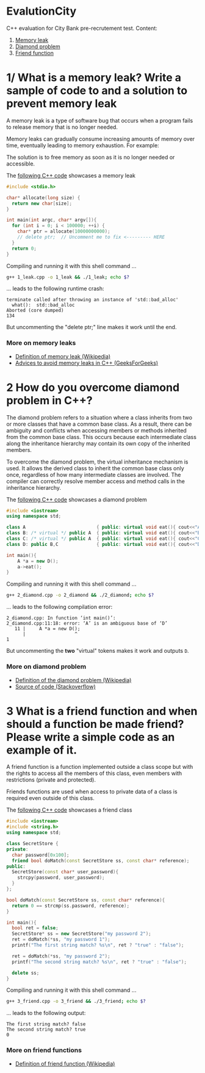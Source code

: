 # EvalutionCity<a name="into"></a>

C++ evaluation for City Bank pre-recrutement test. Content:

1. [Memory leak](#leak)
2. [Diamond problem](#diamond)
3. [Friend function](#friend)


# 1/ What is a memory leak? Write a sample of code to and a solution to prevent memory leak <a name="leak"></a>

A memory leak is a type of software bug that occurs when a program fails to release memory that is no longer needed.

Memory leaks can gradually consume increasing amounts of memory over time, eventually leading to memory exhaustion. For example:

The solution is to free memory as soon as it is no longer needed or accessible.

The [following C++ code](1_leak.cpp) showcases a memory leak

```cpp
#include <stdio.h>

char* allocate(long size) {
  return new char[size];
}

int main(int argc, char* argv[]){
  for (int i = 0; i < 100000; ++i) {
    char* ptr = allocate(10000000000);
    // delete ptr;  // Uncomment me to fix <--------- HERE
  }
  return 0;
}
```

Compiling and running it with this shell command ...

```sh
g++ 1_leak.cpp -o 1_leak && ./1_leak; echo $?
```

... leads to the following runtime crash:

```text
terminate called after throwing an instance of 'std::bad_alloc'
  what():  std::bad_alloc
Aborted (core dumped)
134
```

But uncommenting the "delete ptr;" line makes it work until the end.


### More on memory leaks

* [Definition of memory leak (Wikipedia)](https://en.wikipedia.org/wiki/Memory_leak)
* [Advices to avoid memory leaks in C++ (GeeksForGeeks)](https://www.geeksforgeeks.org/memory-leak-in-c-and-how-to-avoid-it)


# 2 How do you overcome diamond problem in C++? <a name="diamond"></a>

The diamond problem refers to a situation where a class inherits from two or more classes that have a common base class.
As a result, there can be ambiguity and conflicts when accessing members or methods inherited from the common base class.
This occurs because each intermediate class along the inheritance hierarchy may contain its own copy of the inherited members.

To overcome the diamond problem, the virtual inheritance mechanism is used.
It allows the derived class to inherit the common base class only once, regardless of how many intermediate classes are involved.
The compiler can correctly resolve member access and method calls in the inheritance hierarchy.

The [following C++ code](2_diamond.cpp) showcases a diamond problem

```cpp
#include <iostream>
using namespace std;

class A                          { public: virtual void eat(){ cout<<"A";} }; 
class B: /* virtual */ public A  { public: virtual void eat(){ cout<<"B";} }; 
class C: /* virtual */ public A  { public: virtual void eat(){ cout<<"C";} }; 
class D: public B,C              { public: virtual void eat(){ cout<<"D";} }; 

int main(){ 
    A *a = new D(); 
    a->eat(); 
} 
```

Compiling and running it with this shell command ...

```sh
g++ 2_diamond.cpp -o 2_diamond && ./2_diamond; echo $?
```

... leads to the following compilation error:

```text
2_diamond.cpp: In function ‘int main()’:
2_diamond.cpp:11:18: error: ‘A’ is an ambiguous base of ‘D’
   11 |     A *a = new D();
      |                  ^
1
```

But uncommenting the __two__ "virtual" tokens makes it work and outputs `D`.

### More on diamond problem

* [Definition of the diamond problem (Wikipedia)](https://en.wikipedia.org/wiki/Multiple_inheritance#The_diamond_problem)
* [Source of code (Stackoverflow)](https://stackoverflow.com/questions/2659116/)
# 3 What is a friend function and when should a function be made friend? Please write a simple code as an example of it. <a name="friend"></a>

A friend function is a function implemented outside a class scope but with the rights to access all the members of this class, even members with restrictions (private and protected).

Friends functions are used when access to private data of a class is required even outside of this class.

The [following C++ code](3_friend.cpp) showcases a friend class

```cpp
#include <iostream>
#include <string.h>
using namespace std;

class SecretStore {
private:
  char password[0x100];
  friend bool doMatch(const SecretStore ss, const char* reference);
public:
  SecretStore(const char* user_password){
    strcpy(password, user_password);
  }
};

bool doMatch(const SecretStore ss, const char* reference){
  return 0 == strcmp(ss.password, reference);
}

int main(){
  bool ret = false;
  SecretStore* ss = new SecretStore("my password 2");
  ret = doMatch(*ss, "my password 1");
  printf("The first string match? %s\n", ret ? "true" : "false");

  ret = doMatch(*ss, "my password 2");
  printf("The second string match? %s\n", ret ? "true" : "false");

  delete ss;
}
```

Compiling and running it with this shell command ...

```sh
g++ 3_friend.cpp -o 3_friend && ./3_friend; echo $?
```

... leads to the following output:

```text
The first string match? false
The second string match? true
0
```

### More on friend functions

* [Definition of friend function (Wikipedia)](https://en.wikipedia.org/wiki/Friend_function)
